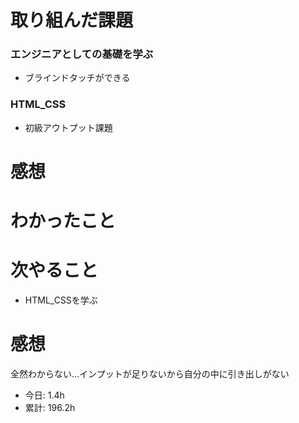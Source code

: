 # 取り組んだ課題
### エンジニアとしての基礎を学ぶ
* ブラインドタッチができる
### HTML_CSS
* 初級アウトプット課題
# 感想
# わかったこと

# 次やること
* HTML_CSSを学ぶ
# 感想
全然わからない...インプットが足りないから自分の中に引き出しがない
* 今日: 1.4h
* 累計: 196.2h
